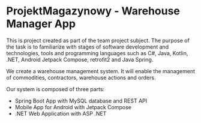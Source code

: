 # ProjektMagazynowy - Warehouse Manager App

This is project created as part of the team project subject. 
The purpose of the task is to familiarize with stages of software development and technologies, tools and programming languages such as C#, Java, Kotlin, .NET, Android Jetpack Compose, retrofit2 and Java Spring.

We create a warehouse management system. It will enable the management of commodities, contractors, warehouse actions and orders.

Our system is composed of three parts:
- Spring Boot App with MySQL database and REST API 
- Mobile App for Android with Jetpack Compose
- .NET Web Application with ASP .NET


